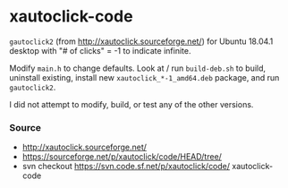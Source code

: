 # xautoclick-code

`gautoclick2` (from http://xautoclick.sourceforge.net/) for Ubuntu 18.04.1 desktop with "# of clicks" = -1 to indicate infinite.

Modify `main.h` to change defaults.  Look at / run `build-deb.sh` to build, uninstall existing, install new `xautoclick_*-1_amd64.deb` package, and run `gautoclick2`.

I did not attempt to modify, build, or test any of the other versions.

### Source
* http://xautoclick.sourceforge.net/
* https://sourceforge.net/p/xautoclick/code/HEAD/tree/
* svn checkout https://svn.code.sf.net/p/xautoclick/code/ xautoclick-code

